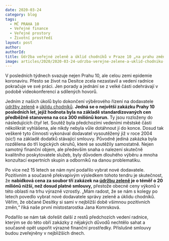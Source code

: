 ```yaml
---
date: 2020-03-24
category: blog
tags: 
  - MČ PRAHA 10
  - Veřejné finance
  - Veřejné prostory
  - Životní prostředí
layout: post
author: 
authorId: 
title: Údržba veřejné zeleně a úklid chodníků v Praze 10 „na prahu změny“
image: articles/2020/2020-03-24-udrzba-verejne-zelene-a-uklid-chodniku-v-praze-10-na-prahu-zmeny.jpg
---
```

V posledních týdnech svazuje nejen Prahu 10, ale celou zemi epidemie koronaviru. Přesto se život na Desítce zcela nezastavil a vedení radnice pokračuje ve své práci. Jen porady a jednání se z velké části odehrávají v podobě videokonferencí a sdílených hovorů.

Jedním z našich úkolů bylo dokončení výběrového řízení na dodavatele [údržby zeleně](https://www.tenderarena.cz/profil/zakazka/detail.jsf?id=270070) a [úklidu chodníků](https://www.tenderarena.cz/profil/zakazka/detail.jsf?id=270152). **Jedná se o největší zakázku Prahy 10 posledních let, jejíž hodnota byla na základě standardizovaných cen předběžně stanovena na cca 300 miliónů korun.** Ty jsou rozloženy do následujících čtyř let. Soutěž byla předchozími vedeními městské části několikrát vyhlášena, ale nikdy nebyla vůle dotáhnout jí do konce. Dosud tak veškeré tyto činnosti vykonával dodavatel vysoutěžený již v roce 2004 (sic!) na základě dodatků stávající smlouvy. Původně jediná zakázka byla rozdělena do tří logických okruhů, které se soutěžily samostatně. Nejen samotný finanční objem, ale především snaha o nalezení skutečně kvalitního poskytovatele služeb, byly důvodem dlouhého výběru a mnoha konzultací expertních skupin a odborníků na danou problematiku.

Po více než 15 letech se nám nyní podařilo vybrat nové dodavatele. Pozitivním a současně překvapivým výsledkem tohoto tendru je skutečnost, že **nabídková cena za soubor tří zakázek na [údržbu zeleně](https://www.tenderarena.cz/profil/zakazka/detail.jsf?id=270070) je o téměř o 20 miliónů nižší, než dosud platné smlouvy,** přestože obecné ceny výkonů v této oblasti na trhu výrazně vzrostly. „Mám radost, že se nám s kolegy po letech povedlo vybrat nové dodavatele správy zeleně a úklidu chodníků. Věřím, že občané Desítky si sami v nejbližší době všimnou pozitivních změn,“ říká naše první místostarostka Jana Komrsková.

Podařilo se nám tak dořešit další z restů předchozích vedení radnice, kterým se do této obří zakázky z nějakých důvodů nechtělo sahat a současně opět uspořit výrazné finanční prostředky. Příslušné smlouvy budou zveřejněny v nejbližších dnech.
